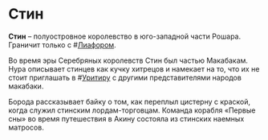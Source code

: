 # Стин

**Стин** – полуостровное королевство в юго-западной части Рошара. Граничит только с #[Лиафором](locations/liafor).

Во время эры Серебряных королевств Стин был частью Макабакам. Нура описывает стинцев как кучку хитрецов и намекает на то, что их не стоит приглашать в #[Уритиру](locations/urithiru) с другими представителями народов макабаки.

Борода рассказывает байку о том, как переплыл цистерну с краской, когда служил стинским лордам-торговцам. Команда корабля «Первые сны» во время путешествия в Акину состояла из стинских наемных матросов.
